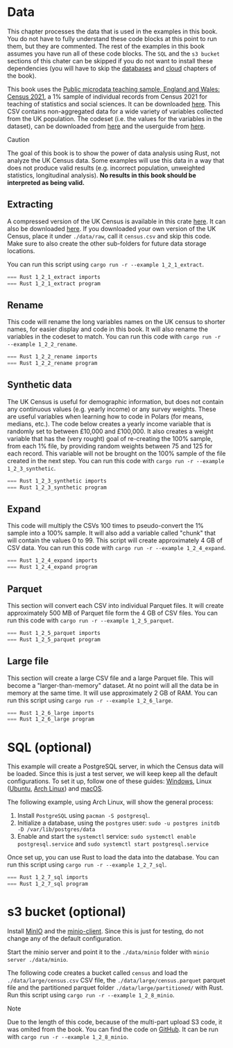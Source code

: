 
# Data

This chapter processes the data that is used in the examples in this book. You do not have to fully understand these code blocks at this point to run them, but they are commented. The rest of the examples in this book assumes you have run all of these code blocks. The `SQL` and the `s3 bucket` sections of this chater can be skipped if you do not want to install these dependencies (you will have to skip the [databases](../2_data/4_databases.md) and [cloud](../2_data/5_cloud.md) chapters of the book).

This book uses the [Public microdata teaching sample, England and Wales: Census 2021](https://www.ons.gov.uk/releases/publicmicrodatateachingsampleenglandandwalescensus2021), a 1% sample of individual records from Census 2021 for teaching of statistics and social sciences. It can be downloaded [here](https://www.ons.gov.uk/peoplepopulationandcommunity/populationandmigration/populationestimates/datasets/publicmicrodatateachingsampleenglandandwalescensus2021). This CSV contains non-aggregated data for a wide variety of variables collected from the UK population. The codeset (i.e. the values for the variables in the dataset), can be downloaded from [here](https://www.ons.gov.uk/peoplepopulationandcommunity/populationandmigration/populationestimates/datasets/microdatasamplecodescensus2021) and the userguide from [here](https://www.ons.gov.uk/peoplepopulationandcommunity/populationandmigration/populationestimates/methodologies/userguidetocensus2021microdatasamplesenglandandwales).

> [!CAUTION]
> The goal of this book is to show the power of data analysis using Rust, not analyze the UK Census data. Some examples will use this data in a way that does not produce valid results (e.g. incorrect population, unweighted statistics, longitudinal analysis). **No results in this book should be interpreted as being valid.**

## Extracting

A compressed version of the UK Census is available in this crate [here](https://github.com/EricFecteau/rust-data-analysis/tree/main/zip). It can also be downloaded [here](https://www.ons.gov.uk/peoplepopulationandcommunity/populationandmigration/populationestimates/datasets/publicmicrodatateachingsampleenglandandwalescensus2021). If you downloaded your own version of the UK Census, place it under `./data/raw`, call it `census.csv` and skip this code. Make sure to also create the other sub-folders for future data storage locations.

You can run this script using `cargo run -r --example 1_2_1_extract`.

```rust
=== Rust 1_2_1_extract imports
=== Rust 1_2_1_extract program
```

## Rename

This code will rename the long variables names on the UK census to shorter names, for easier display and code in this book. It will also rename the variables in the codeset to match. You can run this code with `cargo run -r --example 1_2_2_rename`. 


```rust
=== Rust 1_2_2_rename imports
=== Rust 1_2_2_rename program
```

## Synthetic data

The UK Census is useful for demographic information, but does not contain any continuous values (e.g. yearly income) or any survey weights. These are useful variables when learning how to code in Polars (for means, medians, etc.). The code below creates a yearly income variable that is randomly set to between £10,000 and £100,000. It also creates a weight variable that has the (very rought) goal of re-creating the 100% sample, from each 1% file, by providing random weights between 75 and 125 for each record. This variable will not be brought on the 100% sample of the file created in the next step. You can run this code with `cargo run -r --example 1_2_3_synthetic`. 


```rust
=== Rust 1_2_3_synthetic imports
=== Rust 1_2_3_synthetic program
```

## Expand

This code will multiply the CSVs 100 times to pseudo-convert the 1% sample into a 100% sample. It will also add a variable called "chunk" that will contain the values 0 to 99. This script will create approximately 4 GB of CSV data. You can run this code with `cargo run -r --example 1_2_4_expand`. 

```rust
=== Rust 1_2_4_expand imports
=== Rust 1_2_4_expand program
```

## Parquet

This section will convert each CSV into individual Parquet files. It will create approximately 500 MB of Parquet file form the 4 GB of CSV files. You can run this code with `cargo run -r --example 1_2_5_parquet`.

```rust
=== Rust 1_2_5_parquet imports
=== Rust 1_2_5_parquet program
```

## Large file

This section will create a large CSV file and a large Parquet file. This will become a "larger-than-memory" dataset. At no point will all the data be in memory at the same time. It will use approximately 2 GB of RAM. You can run this script using `cargo run -r --example 1_2_6_large`. 

```rust
=== Rust 1_2_6_large imports
=== Rust 1_2_6_large program
```

# SQL (optional)

This example will create a PostgreSQL server, in which the Census data will be loaded. Since this is just a test server, we will keep keep all the default configurations. To set it up, follow one of these guides: [Windows](https://neon.tech/postgresql/postgresql-getting-started/install-postgresql), Linux ([Ubuntu](https://neon.tech/postgresql/postgresql-getting-started/install-postgresql-linux), [Arch Linux](https://wiki.archlinux.org/title/PostgreSQL#Require_password_for_login)) and [macOS](https://neon.tech/postgresql/postgresql-getting-started/install-postgresql-macos).

The following example, using Arch Linux, will show the general process:

1) Install `PostgreSQL` using `pacman -S postgresql`.
2) Initialize a database, using the `postgres` user: `sudo -u postgres initdb -D /var/lib/postgres/data`
3) Enable and start the `systemctl` service: `sudo systemctl enable postgresql.service` and `sudo systemctl start postgresql.service`

Once set up, you can use Rust to load the data into the database. You can run this script using `cargo run -r --example 1_2_7_sql`.

```Rust
=== Rust 1_2_7_sql imports
=== Rust 1_2_7_sql program
```

# s3 bucket (optional)

Install [MinIO](https://github.com/minio/minio) and the [minio-client](https://min.io/docs/minio/linux/reference/minio-mc.html). Since this is just for testing, do not change any of the default configuration.

Start the minio server and point it to the `./data/minio` folder with `minio server ./data/minio`.

The following code creates a bucket called `census` and load the `./data/large/census.csv` CSV file, the `./data/large/census.parquet` parquet file and the partitioned parquet folder `./data/large/partitioned/` with Rust. Run this script using `cargo run -r --example 1_2_8_minio`.

> [!NOTE]
> Due to the length of this code, because of the multi-part upload S3 code, it was omited from the book. You can find the code on [GitHub](https://github.com/EricFecteau/rust-data-analysis/blob/main/examples/1_2_8_minio.rs). It can be run with `cargo run -r --example 1_2_8_minio`.